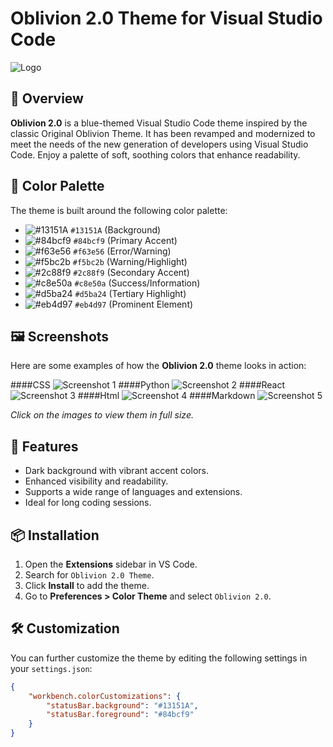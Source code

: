 # Oblivion 2.0 Theme for Visual Studio Code

![Logo](https://i.postimg.cc/NMNFnSrp/Oblivion-2-0.png)

## 🎨 Overview

**Oblivion 2.0** is a blue-themed Visual Studio Code theme inspired by the classic Original Oblivion Theme. It has been revamped and modernized to meet the needs of the new generation of developers using Visual Studio Code. Enjoy a palette of soft, soothing colors that enhance readability.

## 🌈 Color Palette

The theme is built around the following color palette:

- ![#13151A](https://via.placeholder.com/15/13151A/000000?text=+) `#13151A` (Background)
- ![#84bcf9](https://via.placeholder.com/15/84bcf9/000000?text=+) `#84bcf9` (Primary Accent)
- ![#f63e56](https://via.placeholder.com/15/f63e56/000000?text=+) `#f63e56` (Error/Warning)
- ![#f5bc2b](https://via.placeholder.com/15/f5bc2b/000000?text=+) `#f5bc2b` (Warning/Highlight)
- ![#2c88f9](https://via.placeholder.com/15/2c88f9/000000?text=+) `#2c88f9` (Secondary Accent)
- ![#c8e50a](https://via.placeholder.com/15/c8e50a/000000?text=+) `#c8e50a` (Success/Information)
- ![#d5ba24](https://via.placeholder.com/15/d5ba24/000000?text=+) `#d5ba24` (Tertiary Highlight)
- ![#eb4d97](https://via.placeholder.com/15/eb4d97/000000?text=+) `#eb4d97` (Prominent Element)

## 🖼️ Screenshots

Here are some examples of how the **Oblivion 2.0** theme looks in action:

####CSS
![Screenshot 1](https://i.postimg.cc/ZRf2XtF7/Captura-de-pantalla-2024-08-21-a-la-s-12-40-15-a-m.png)
####Python
![Screenshot 2](https://i.postimg.cc/W1h3yTGK/Captura-de-pantalla-2024-08-21-a-la-s-12-39-32-a-m.png)
####React
![Screenshot 3](https://i.postimg.cc/zv8wwVR4/Captura-de-pantalla-2024-08-21-a-la-s-12-41-21-a-m.png)
####Html
![Screenshot 4](https://i.postimg.cc/2yt6ktmT/Captura-de-pantalla-2024-08-21-a-la-s-12-47-34-a-m.png)
####Markdown
![Screenshot 5](https://i.postimg.cc/13v9sTHF/Captura-de-pantalla-2024-08-21-a-la-s-12-49-31-a-m.png)

*Click on the images to view them in full size.*

## 🚀 Features

- Dark background with vibrant accent colors.
- Enhanced visibility and readability.
- Supports a wide range of languages and extensions.
- Ideal for long coding sessions.

## 📦 Installation

1. Open the **Extensions** sidebar in VS Code.
2. Search for `Oblivion 2.0 Theme`.
3. Click **Install** to add the theme.
4. Go to **Preferences > Color Theme** and select `Oblivion 2.0`.

## 🛠️ Customization

You can further customize the theme by editing the following settings in your `settings.json`:

```json
{
    "workbench.colorCustomizations": {
        "statusBar.background": "#13151A",
        "statusBar.foreground": "#84bcf9"
    }
}
